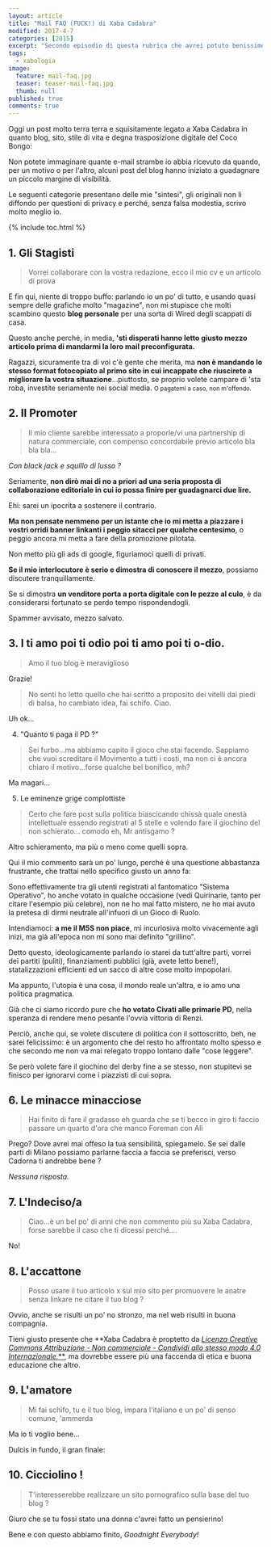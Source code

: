 ```yaml
---
layout: article
title: "Mail FAQ (FUCK!) di Xaba Cadabra"
modified: 2017-4-7
categories: [2015]
excerpt: "Secondo episodio di questa rubrica che avrei potuto benissimo chiamare Cazzeggiando su Netflix, ma a 'ste cose uno ci pensa sempre dopo..."
tags:
  - xabologia
image: 
  feature: mail-faq.jpg
  teaser: teaser-mail-faq.jpg
  thumb: null
published: true
comments: true
---
```


Oggi un post molto terra terra e squisitamente legato a Xaba Cadabra in quanto blog, sito, stile di vita e degna trasposizione digitale del Coco Bongo:

Non potete immaginare quante e-mail strambe io abbia ricevuto da quando, per un motivo o per l'altro, alcuni post del blog hanno iniziato a guadagnare un piccolo margine di visibilità.

Le seguenti categorie presentano delle mie "sintesi", gli originali non li diffondo per questioni di privacy e perché, senza falsa modestia, scrivo molto meglio io.

{% include toc.html %}

## 1. Gli Stagisti

> Vorrei collaborare con la vostra redazione, ecco il mio cv e un articolo di prova

E fin qui, niente di troppo buffo: parlando io un po' di tutto, e usando quasi sempre delle grafiche molto "magazine", non mi stupisce che molti scambino questo **blog personale** per una sorta di Wired degli scappati di casa.

Questo anche perché, in media, **'sti disperati hanno letto giusto mezzo articolo prima di mandarmi la loro mail preconfigurata.**

Ragazzi, sicuramente tra di voi c'è gente che merita, ma **non è mandando lo stesso format fotocopiato al primo sito in cui incappate che riuscirete a migliorare la vostra situazione**...piuttosto, se proprio volete campare di 'sta roba, investite seriamente nei social media. <small>O pagatemi a caso, non m'offendo.</small>

## 2. Il Promoter

> Il mio cliente sarebbe interessato a proporle/vi una partnership di natura commerciale, con compenso concordabile previo articolo bla bla bla...

_Con black jack e squillo di lusso ?_

Seriamente, **non dirò mai di no a priori ad una seria proposta di collaborazione editoriale in cui io possa finire per guadagnarci due lire.**

Ehi: sarei un ipocrita a sostenere il contrario.

**Ma non pensate nemmeno per un istante che io mi metta a piazzare i vostri orridi banner linkanti i peggio sitacci per qualche centesimo**, o peggio ancora mi metta a fare della promozione pilotata.

Non metto più gli ads di google, figuriamoci quelli di privati.

**Se il mio interlocutore è serio e dimostra di conoscere il mezzo**, possiamo discutere tranquillamente.

Se si dimostra **un venditore porta a porta digitale con le pezze al culo**, è da considerarsi fortunato se perdo tempo rispondendogli.

Spammer avvisato, mezzo salvato.

## 3. I ti amo poi ti odio poi ti amo poi ti o-dio.

> Amo il tuo blog è meraviglioso

Grazie!

> No senti ho letto quello che hai scritto a proposito dei vitelli dai piedi di balsa, ho cambiato idea, fai schifo. Ciao.

Uh ok...

4. "Quanto ti paga il PD ?"

> Sei furbo...ma abbiamo capito il gioco che stai facendo. Sappiamo che vuoi screditare il Movimento a tutti i costi, ma non ci è ancora chiaro il motivo...forse qualche bel bonifico, mh?

Ma magari...

5. Le eminenze grige complottiste

> Certo che fare post sulla politica biascicando chissà quale onestà intellettuale essendo registrati al 5 stelle e volendo fare il giochino del non schierato... comodo eh, Mr antisgamo ?

Altro schieramento, ma più o meno come quelli sopra.

Qui il mio commento sarà un po' lungo, perché è una questione abbastanza frustrante, che trattai nello specifico giusto un anno fa:

Sono effettivamente tra gli utenti registrati al fantomatico "Sistema Operativo", ho anche votato in qualche occasione (vedi Quirinarie, tanto per citare l'esempio più celebre), non ne ho mai fatto mistero, ne ho mai avuto la pretesa di dirmi neutrale all'infuori di un Gioco di Ruolo.

Intendiamoci: **a me il M5S non piace**, mi incuriosiva molto vivacemente agli inizi, ma già all'epoca non mi sono mai definito "grillino".

Detto questo, ideologicamente parlando io starei da tutt'altre parti, vorrei dei partiti (puliti), finanziamenti pubblici (già, avete letto bene!), statalizzazioni efficienti ed un sacco di altre cose molto impopolari.

Ma appunto, l'utopia è una cosa, il mondo reale un'altra, e io amo una politica pragmatica.

Già che ci siamo ricordo pure che **ho votato Civati alle primarie PD**, nella speranza di rendere meno pesante l'ovvia vittoria di Renzi.

Perciò, anche qui, se volete discutere di politica con il sottoscritto, beh, ne sarei felicissimo: è un argomento che del resto ho affrontato molto spesso e che secondo me non va mai relegato troppo lontano dalle "cose leggere".

Se però volete fare il giochino del derby fine a se stesso, non stupitevi se finisco per ignorarvi come i piazzisti di cui sopra.

## 6. Le minacce minacciose

> Hai finito di fare il gradasso eh guarda che se ti becco in giro ti faccio passare un quarto d'ora che manco Foreman con Alì

Prego? Dove avrei mai offeso la tua sensibilità, spiegamelo. Se sei dalle parti di Milano possiamo parlarne faccia a faccia se preferisci, verso Cadorna ti andrebbe bene ?

_Nessuna risposta._


## 7. L'Indeciso/a

> Ciao...è un bel po' di anni che non commento più su Xaba Cadabra, forse sarebbe il caso che ti dicessi perché....

No!

## 8. L'accattone

> Posso usare il tuo articolo x sul mio sito per promuovere le anatre senza linkare ne citare il tuo blog ?

Ovvio, anche se risulti un po' no stronzo, ma nel web risulti in buona compagnia. 

Tieni giusto presente che **Xaba Cadabra è proptetto da [_Licenza Creative Commons Attribuzione - Non commerciale - Condividi allo stesso modo 4.0 Internazionale._**](http://creativecommons.org/licenses/by-nc-sa/4.0/), ma dovrebbe essere più una faccenda di etica e buona educazione che altro.

## 9. L'amatore

> Mi fai schifo, tu e il tuo blog, impara l'italiano e un po' di senso comune, 'ammerda

Ma io ti voglio bene...

Dulcis in fundo, il gran finale:

## 10. Cicciolino ! 

> T'interesserebbe realizzare un sito pornografico sulla base del tuo blog ?

Giuro che se tu fossi stato una donna c'avrei fatto un pensierino!

Bene e con questo abbiamo finito, _Goodnight Everybody!_